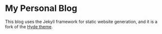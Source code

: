 # My Personal Blog

This blog uses the Jekyll framework for static website generation, and it is a fork of the [Hyde theme](http://hyde.getpoole.com).
